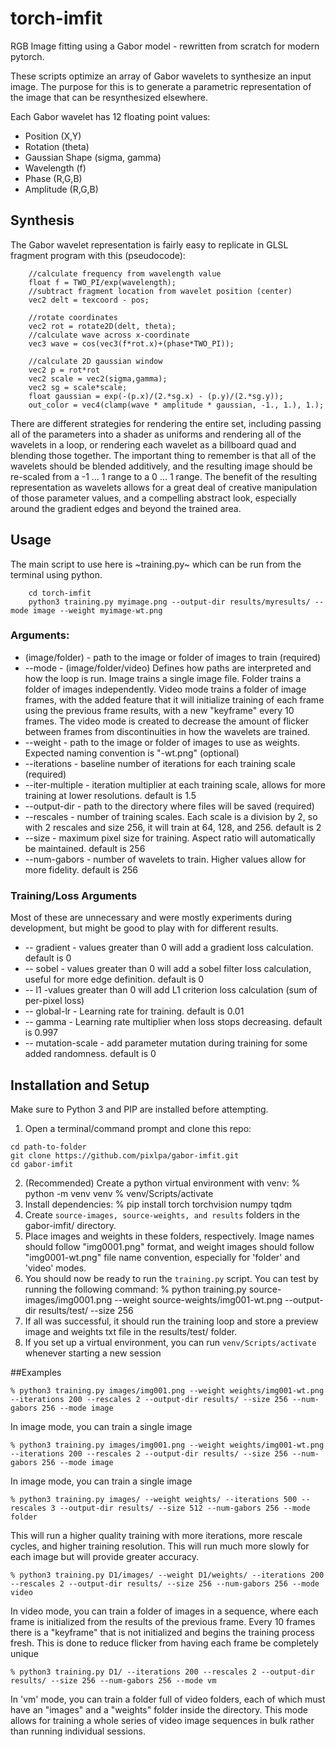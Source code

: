 # torch-imfit
RGB Image fitting using a Gabor model - rewritten from scratch for modern pytorch.

These scripts optimize an array of Gabor wavelets to synthesize an input image. The purpose for this is to generate a parametric representation of the image that can be resynthesized elsewhere. 

Each Gabor wavelet has 12 floating point values:
- Position (X,Y)
- Rotation (theta)
- Gaussian Shape (sigma, gamma)
- Wavelength (f)
- Phase (R,G,B)
- Amplitude (R,G,B)

## Synthesis
The Gabor wavelet representation is fairly easy to replicate in GLSL fragment program with this (pseudocode):
~~~
    //calculate frequency from wavelength value
    float f = TWO_PI/exp(wavelength);
    //subtract fragment location from wavelet position (center)
    vec2 delt = texcoord - pos;

    //rotate coordinates
    vec2 rot = rotate2D(delt, theta);
    //calculate wave across x-coordinate
	vec3 wave = cos(vec3(f*rot.x)+(phase*TWO_PI));
    
    //calculate 2D gaussian window
	vec2 p = rot*rot
    vec2 scale = vec2(sigma,gamma);
    vec2 sg = scale*scale;
    float gaussian = exp(-(p.x)/(2.*sg.x) - (p.y)/(2.*sg.y));
	out_color = vec4(clamp(wave * amplitude * gaussian, -1., 1.), 1.);
~~~

There are different strategies for rendering the entire set, including passing all of the parameters into a shader as uniforms and rendering all of the wavelets in a loop, or rendering each wavelet as a billboard quad and blending those together. The important thing to remember is that all of the wavelets should be blended additively, and the resulting image should be re-scaled from a -1 … 1 range to a 0 … 1 range.
The benefit of the resulting representation as wavelets allows for a great deal of creative manipulation of those parameter values, and a compelling abstract look, especially around the gradient edges and beyond the trained area.

## Usage
The main script to use here is ~training.py~ which can be run from the terminal using python.
~~~
    cd torch-imfit
    python3 training.py myimage.png --output-dir results/myresults/ --mode image --weight myimage-wt.png
~~~
### Arguments:
+ (image/folder) - path to the image or folder of images to train (required)
+ --mode - (image/folder/video) Defines how paths are interpreted and how the loop is run. Image trains a single image file. Folder trains a folder of images independently. Video mode trains a folder of image frames, with the added feature that it will initialize training of each frame using the previous frame results, with a new "keyframe" every 10 frames. The video mode is created to decrease the amount of flicker between frames from discontinuities in how the wavelets are trained.
+ --weight - path to the image or folder of images to use as weights. Expected naming convention is "<imagename>-wt.png" (optional)
+ --iterations - baseline number of iterations for each training scale (required)
+ --iter-multiple - iteration multiplier at each training scale, allows for more training at lower resolutions. default is 1.5
+ --output-dir - path to the directory where files will be saved (required)
+ --rescales - number of training scales. Each scale is a division by 2, so with 2 rescales and size 256, it will train at 64, 128, and 256. default is 2
+ --size - maximum pixel size for training. Aspect ratio will automatically be maintained. default is 256
+ --num-gabors - number of wavelets to train. Higher values allow for more fidelity. default is 256
### Training/Loss Arguments
Most of these are unnecessary and were mostly experiments during development, but might be good to play with for different results.
+ -- gradient - values greater than 0 will add a gradient loss calculation. default is 0
+ -- sobel - values greater than 0 will add a sobel filter loss calculation, useful for more edge definition. default is 0
+ -- l1 -values greater than 0 will add L1 criterion loss calculation (sum of per-pixel loss)
+ -- global-lr - Learning rate for training. default is 0.01
+ -- gamma - Learning rate multiplier when loss stops decreasing. default is 0.997
+ -- mutation-scale - add parameter mutation during training for some added randomness. default is 0

## Installation and Setup
Make sure to Python 3 and PIP are installed before attempting.
1. Open a terminal/command prompt and clone this repo:
~~~
cd path-to-folder
git clone https://github.com/pixlpa/gabor-imfit.git
cd gabor-imfit
~~~
2. (Recommended) Create a python virtual environment with venv:
    % python -m venv venv
    % venv/Scripts/activate
3. Install dependencies:
    % pip install torch torchvision numpy tqdm
4. Create `source-images, source-weights, and results` folders in the gabor-imfit/ directory.
5. Place images and weights in these folders, respectively. Image names should follow "img0001.png" format, and weight images should follow "img0001-wt.png" file name convention, especially for 'folder' and 'video' modes.
6. You should now be ready to run the `training.py` script. You can test by running the following command:
    % python training.py source-images/img0001.png --weight source-weights/img001-wt.png --output-dir results/test/ --size 256
7. If all was successful, it should run the training loop and store a preview image and weights txt file in the results/test/ folder. 
8. If you set up a virtual environment, you can run `venv/Scripts/activate` whenever starting a new session

##Examples
~~~
% python3 training.py images/img001.png --weight weights/img001-wt.png --iterations 200 --rescales 2 --output-dir results/ --size 256 --num-gabors 256 --mode image
~~~
In image mode, you can train a single image

~~~
% python3 training.py images/img001.png --weight weights/img001-wt.png --iterations 200 --rescales 2 --output-dir results/ --size 256 --num-gabors 256 --mode image
~~~
In image mode, you can train a single image

~~~
% python3 training.py images/ --weight weights/ --iterations 500 --rescales 3 --output-dir results/ --size 512 --num-gabors 256 --mode folder
~~~
This will run a higher quality training with more iterations, more rescale cycles, and higher training resolution. This will run much more slowly for each image but will provide greater accuracy.

~~~
% python3 training.py D1/images/ --weight D1/weights/ --iterations 200 --rescales 2 --output-dir results/ --size 256 --num-gabors 256 --mode video
~~~
In video mode, you can train a folder of images in a sequence, where each frame is initialized from the results of the previous frame. Every 10 frames there is a "keyframe" that is not initialized and begins the training process fresh. This is done to reduce flicker from having each frame be completely unique 

~~~
% python3 training.py D1/ --iterations 200 --rescales 2 --output-dir results/ --size 256 --num-gabors 256 --mode vm
~~~
In 'vm' mode, you can train a folder full of video folders, each of which must have an "images" and a "weights" folder inside the directory. This mode allows for training a whole series of video image sequences in bulk rather than running individual sessions.



